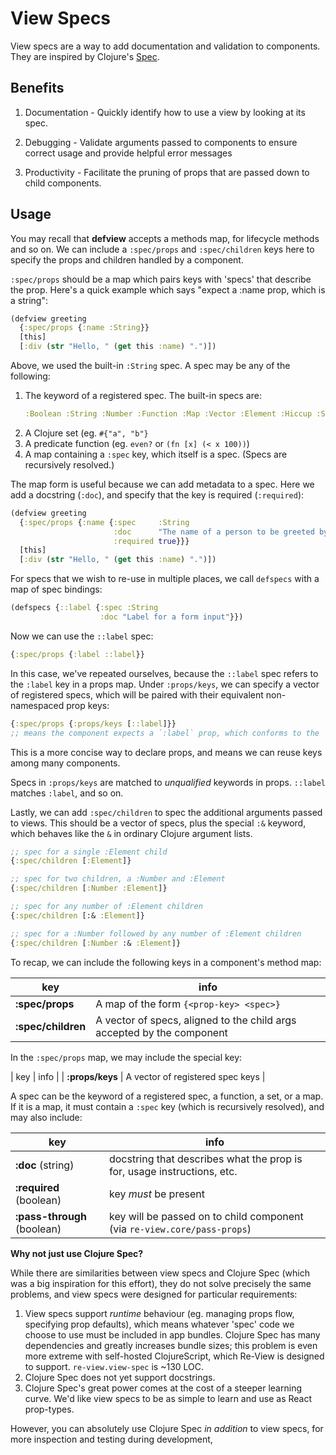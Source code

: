 # View Specs

View specs are a way to add documentation and validation to components. They are inspired by Clojure's [Spec](https://clojure.org/about/spec).

## Benefits

1. Documentation - Quickly identify how to use a view by looking at its spec.

2. Debugging - Validate arguments passed to components to ensure correct usage and provide helpful error messages

3. Productivity - Facilitate the pruning of props that are passed down to child components.

## Usage

You may recall that **defview** accepts a methods map, for lifecycle methods and so on. We can include a `:spec/props` and `:spec/children` keys here to specify the props and children handled by a component.

`:spec/props` should be a map which pairs keys with 'specs' that describe the prop. Here's a quick example which says "expect a :name prop, which is a string":

```clj
(defview greeting
  {:spec/props {:name :String}}
  [this]
  [:div (str "Hello, " (get this :name) ".")])
```

Above, we used the built-in `:String` spec. A spec may be any of the following:

1. The keyword of a registered spec. The built-in specs are:
   ```clj
   :Boolean :String :Number :Function :Map :Vector :Element :Hiccup :SVG :Object :Keyword
   ```
2. A Clojure set (eg. `#{"a", "b"}`
3. A predicate function (eg. `even?` or `(fn [x] (< x 100))`)
3. A map containing a `:spec` key, which itself is a spec. (Specs are recursively resolved.)

The map form is useful because we can add metadata to a spec. Here we add a docstring (`:doc`), and specify that the key is required (`:required`):

```clj
(defview greeting
  {:spec/props {:name {:spec     :String
                       :doc      "The name of a person to be greeted by this component."
                       :required true}}}
  [this]
  [:div (str "Hello, " (get this :name) ".")])
```

For specs that we wish to re-use in multiple places, we call `defspecs` with a map of spec bindings:

```clj
(defspecs {::label {:spec :String
                    :doc "Label for a form input"}})
```

Now we can use the `::label` spec:

```clj
{:spec/props {:label ::label}}
```

In this case, we've repeated ourselves, because the `::label` spec refers to the `:label` key in a props map. Under `:props/keys`, we can specify a vector of registered specs, which will be paired with their equivalent non-namespaced prop keys:

```clj
{:spec/props {:props/keys [::label]}}
;; means the component expects a `:label` prop, which conforms to the `::label` spec
```

This is a more concise way to declare props, and means we can reuse keys among many components.

Specs in `:props/keys` are matched to _unqualified_ keywords in props. `::label` matches `:label`, and so on.

Lastly, we can add `:spec/children` to spec the additional arguments passed to views. This should be a vector of specs, plus the special `:&` keyword, which behaves like the `&` in ordinary Clojure argument lists.

```clj
;; spec for a single :Element child
{:spec/children [:Element]}

;; spec for two children, a :Number and :Element
{:spec/children [:Number :Element]}

;; spec for any number of :Element children
{:spec/children [:& :Element]}

;; spec for a :Number followed by any number of :Element children
{:spec/children [:Number :& :Element]}
```

To recap, we can include the following keys in a component's method map:

| key | info |
| --- | --- |
| **:spec/props** | A map of the form `{<prop-key> <spec>}` |
| **:spec/children** | A vector of specs, aligned to the child args accepted by the component |

In the `:spec/props` map, we may include the special key:

| key | info |
| **:props/keys** | A vector of registered spec keys |

A spec can be the keyword of a registered spec, a function, a set, or a map. If it is a map, it must contain a `:spec` key (which is recursively resolved), and may also include:

| key | info |
| --- | --- |
| **:doc** (string) | docstring that describes what the prop is for, usage instructions, etc. |
| **:required** (boolean) | key *must* be present |
| **:pass-through** (boolean) | key will be passed on to child component (via `re-view.core/pass-props`)|

**Why not just use Clojure Spec?**

While there are similarities between view specs and Clojure Spec (which was a big inspiration for this effort), they do not solve precisely the same problems, and view specs were designed for particular requirements:

1. View specs support _runtime_ behaviour (eg. managing props flow, specifying prop defaults), which means whatever 'spec' code we choose to use must be included in app bundles. Clojure Spec has many dependencies and greatly increases bundle sizes; this problem is even more extreme with self-hosted ClojureScript, which Re-View is designed to support. `re-view.view-spec` is ~130 LOC.
2. Clojure Spec does not yet support docstrings.
3. Clojure Spec's great power comes at the cost of a steeper learning curve. We'd like view specs to be as simple to learn and use as React prop-types. 

However, you can absolutely use Clojure Spec _in addition_ to view specs, for more inspection and testing during development, 
